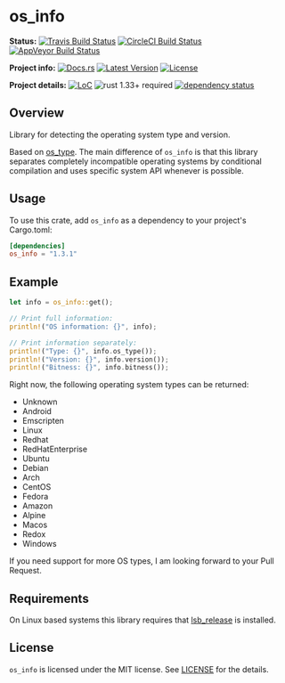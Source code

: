 # os_info

<!-- cspell:disable -->
**Status:**
[![Travis Build Status](https://img.shields.io/travis/DarkEld3r/os_info/master.svg?label=Linux)](https://travis-ci.org/DarkEld3r/os_info)
[![CircleCI Build Status](https://img.shields.io/circleci/project/github/DarkEld3r/os_info/master.svg?label=MacOS)](https://circleci.com/gh/darkeld3r/os_info/tree/master)
[![AppVeyor Build Status](https://img.shields.io/appveyor/ci/darkeld3r/os-info/master.svg?label=Windows)](https://ci.appveyor.com/project/DarkEld3r/os-info/branch/master)
<!-- cspell:enable -->

**Project info:**
[![Docs.rs](https://docs.rs/os_info/badge.svg)](https://docs.rs/os_info)
[![Latest Version](http://meritbadge.herokuapp.com/os_info)](https://crates.io/crates/os_info)
[![License](https://img.shields.io/github/license/darkeld3r/os_info.svg)](https://github.com/darkeld3r/os_info)

**Project details:**
[![LoC](https://tokei.rs/b1/github/darkeld3r/os_info)](https://github.com/darkeld3r/os_info)
![rust 1.33+ required](https://img.shields.io/badge/rust-1.32+-blue.svg?label=Required%20Rust)
[![dependency status](https://deps.rs/repo/github/darkeld3r/os_info/status.svg)](https://deps.rs/repo/github/darkeld3r/os_info)

## Overview

Library for detecting the operating system type and version.

Based on [os_type](https://github.com/schultyy/os_type). The main difference of
`os_info` is that this library separates completely incompatible operating
systems by conditional compilation and uses specific system API whenever is
possible.

## Usage

To use this crate, add `os_info` as a dependency to your project's Cargo.toml:

```toml
[dependencies]
os_info = "1.3.1"
```

## Example

```rust
let info = os_info::get();

// Print full information:
println!("OS information: {}", info);

// Print information separately:
println!("Type: {}", info.os_type());
println!("Version: {}", info.version());
println!("Bitness: {}", info.bitness());
```

Right now, the following operating system types can be returned:

- Unknown
- Android
- Emscripten
- Linux
- Redhat
- RedHatEnterprise
- Ubuntu
- Debian
- Arch
- CentOS
- Fedora
- Amazon
- Alpine
- Macos
- Redox
- Windows

If you need support for more OS types, I am looking forward to your Pull
Request.

## Requirements

On Linux based systems this library requires that [lsb_release] is installed.

## License

`os_info` is licensed under the MIT license. See [LICENSE] for the details.

[lsb_release]: http://refspecs.linuxbase.org/LSB_2.0.1/LSB-PDA/LSB-PDA/lsbrelease.html
[LICENSE]: https://github.com/darkeld3r/os_info/blob/master/LICENSE
